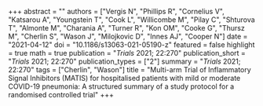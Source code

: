 +++
abstract = ""
authors = ["Vergis N", "Phillips R", "Cornelius V", "Katsarou A", "Youngstein T", "Cook L", "Willicombe M", "Pilay C", "Shturova T", "Almonte M", "Charania A", "Turner R", "Kon OM", "Cooke G", "Thursz M", "Cherlin S", "Wason J", "Milojkovic D", "Innes AJ", "Cooper N"]
date = "2021-04-12"
doi = "10.1186/s13063-021-05190-z"
featured = false
highlight = true
math = true
publication = "*Trials* 2021; 22:270"
publication_short = "*Trials* 2021; 22:270"
publication_types = ["2"]
summary = "*Trials* 2021; 22:270"
tags = ["Cherlin", "Wason"]
title = "Multi-arm Trial of Inflammatory Signal Inhibitors (MATIS) for hospitalised patients with mild or moderate COVID-19 pneumonia: A structured summary of a study protocol for a randomised controlled trial"
+++
